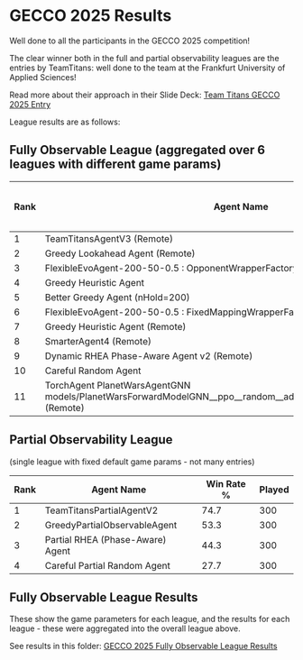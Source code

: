 # GECCO 2025 Results

Well done to all the participants in the GECCO 2025 competition!

The clear winner both in the full and partial observability leagues are the entries by TeamTitans: well done to the team at the 
Frankfurt University of Applied Sciences!

Read more about their approach in their Slide Deck: [Team Titans GECCO 2025 Entry](TeamTitansSlides.pdf)

League results are as follows:

## Fully Observable League (aggregated over 6 leagues with different game params)

| Rank | Agent Name | Avg Win Rate % | Total Played |
|------|------------|----------------|---------------|
| 1 | TeamTitansAgentV3 (Remote) | 99.0 | 1200 |
| 2 | Greedy Lookahead Agent (Remote) | 62.7 | 1200 |
| 3 | FlexibleEvoAgent-200-50-0.5 : OpponentWrapperFactory | 60.3 | 1200 |
| 4 | Greedy Heuristic Agent | 58.8 | 1200 |
| 5 | Better Greedy Agent (nHold=200) | 55.5 | 1200 |
| 6 | FlexibleEvoAgent-200-50-0.5 : FixedMappingWrapperFactory | 55.4 | 1200 |
| 7 | Greedy Heuristic Agent (Remote) | 52.2 | 1200 |
| 8 | SmarterAgent4 (Remote) | 48.2 | 1200 |
| 9 | Dynamic RHEA Phase-Aware Agent v2 (Remote) | 21.3 | 1200 |
| 10 | Careful Random Agent | 12.2 | 1200 |
| 11 | TorchAgent PlanetWarsAgentGNN models/PlanetWarsForwardModelGNN__ppo__random__adj_False__1__1751564155_final.pt (Remote) | 0.3 | 1200 |


## Partial Observability League
(single league with fixed default game params - not many entries)

| Rank | Agent Name | Win Rate % | Played |
|------|------------|----------|--------|
| 1 | TeamTitansPartialAgentV2 | 74.7 | 300 |
| 2 | GreedyPartialObservableAgent | 53.3 | 300 |
| 3 | Partial RHEA (Phase-Aware) Agent | 44.3 | 300 |
| 4 | Careful Partial Random Agent | 27.7 | 300 |

## Fully Observable League Results
These show the game parameters for each league, and the results for each league - these
were aggregated into the overall league above.

See results in this folder: [GECCO 2025 Fully Observable League Results](fully_observable/)
